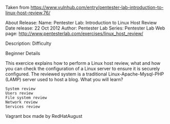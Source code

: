 Taken from https://www.vulnhub.com/entry/pentester-lab-introduction-to-linux-host-review,76/ 

About Release:
    Name: Pentester Lab: Introduction to Linux Host Review
    Date release: 22 Oct 2012
    Author: Pentester Lab
    Series: Pentester Lab
    Web page: http://www.pentesterlab.com/exercises/linux_host_review/

Description:
Difficulty

Beginner
Details

This exercice explains how to perform a Linux host review, what and how you can check the configuration of a Linux server to ensure it is securely configured. The reviewed system is a traditional Linux-Apache-Mysql-PHP (LAMP) server used to host a blog.
What you will learn?

    System review
    Users review
    File system review
    Network review
    Services review

Vagrant box made by RedHatAugust
